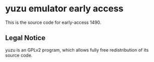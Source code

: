 yuzu emulator early access
=============

This is the source code for early-access 1490.

## Legal Notice

yuzu is an GPLv2 program, which allows fully free redistribution of its source code.